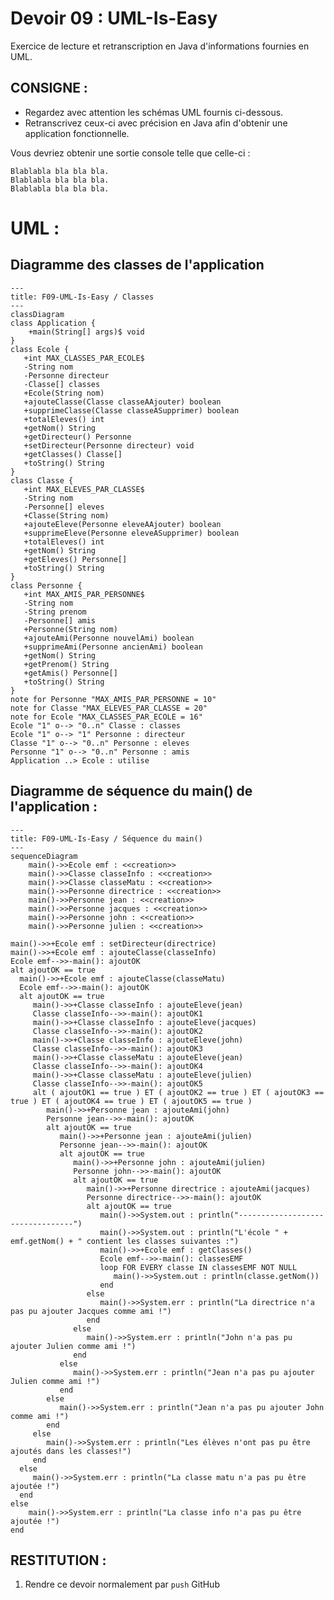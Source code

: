 # Devoir 09 : UML-Is-Easy
Exercice de lecture et retranscription en Java d'informations fournies en UML.
## CONSIGNE :
- Regardez avec attention les schémas UML fournis ci-dessous.
- Retranscrivez ceux-ci avec précision en Java afin d'obtenir une application fonctionnelle.

Vous devriez obtenir une sortie console telle que celle-ci :
````
Blablabla bla bla bla.
Blablabla bla bla bla.
Blablabla bla bla bla.
````
# UML :
## Diagramme des classes de l'application
```mermaid
---
title: F09-UML-Is-Easy / Classes
---
classDiagram
class Application {
    +main(String[] args)$ void
}
class Ecole {
   +int MAX_CLASSES_PAR_ECOLE$
   -String nom
   -Personne directeur
   -Classe[] classes
   +Ecole(String nom)    
   +ajouteClasse(Classe classeAAjouter) boolean
   +supprimeClasse(Classe classeASupprimer) boolean
   +totalEleves() int
   +getNom() String
   +getDirecteur() Personne
   +setDirecteur(Personne directeur) void
   +getClasses() Classe[]
   +toString() String
}
class Classe {
   +int MAX_ELEVES_PAR_CLASSE$
   -String nom
   -Personne[] eleves
   +Classe(String nom)
   +ajouteEleve(Personne eleveAAjouter) boolean
   +supprimeEleve(Personne eleveASupprimer) boolean
   +totalEleves() int
   +getNom() String
   +getEleves() Personne[]
   +toString() String
}
class Personne {
   +int MAX_AMIS_PAR_PERSONNE$
   -String nom
   -String prenom
   -Personne[] amis
   +Personne(String nom)
   +ajouteAmi(Personne nouvelAmi) boolean
   +supprimeAmi(Personne ancienAmi) boolean
   +getNom() String
   +getPrenom() String
   +getAmis() Personne[]
   +toString() String
}
note for Personne "MAX_AMIS_PAR_PERSONNE = 10"
note for Classe "MAX_ELEVES_PAR_CLASSE = 20"
note for Ecole "MAX_CLASSES_PAR_ECOLE = 16"
Ecole "1" o--> "0..n" Classe : classes
Ecole "1" o--> "1" Personne : directeur
Classe "1" o--> "0..n" Personne : eleves
Personne "1" o--> "0..n" Personne : amis
Application ..> Ecole : utilise
```
## Diagramme de séquence du main() de l'application :
```mermaid
---
title: F09-UML-Is-Easy / Séquence du main()
---
sequenceDiagram
    main()->>Ecole emf : <<creation>>
    main()->>Classe classeInfo : <<creation>>
    main()->>Classe classeMatu : <<creation>>
    main()->>Personne directrice : <<creation>>
    main()->>Personne jean : <<creation>>
    main()->>Personne jacques : <<creation>>
    main()->>Personne john : <<creation>>
    main()->>Personne julien : <<creation>>
```


    main()->>+Ecole emf : setDirecteur(directrice)
    main()->>+Ecole emf : ajouteClasse(classeInfo)
    Ecole emf-->>-main(): ajoutOK
    alt ajoutOK == true
      main()->>+Ecole emf : ajouteClasse(classeMatu)
      Ecole emf-->>-main(): ajoutOK
      alt ajoutOK == true
         main()->>+Classe classeInfo : ajouteEleve(jean)
         Classe classeInfo-->>-main(): ajoutOK1
         main()->>+Classe classeInfo : ajouteEleve(jacques)
         Classe classeInfo-->>-main(): ajoutOK2
         main()->>+Classe classeInfo : ajouteEleve(john)
         Classe classeInfo-->>-main(): ajoutOK3
         main()->>+Classe classeMatu : ajouteEleve(jean)
         Classe classeInfo-->>-main(): ajoutOK4
         main()->>+Classe classeMatu : ajouteEleve(julien)
         Classe classeInfo-->>-main(): ajoutOK5
         alt ( ajoutOK1 == true ) ET ( ajoutOK2 == true ) ET ( ajoutOK3 == true ) ET ( ajoutOK4 == true ) ET ( ajoutOK5 == true )
            main()->>+Personne jean : ajouteAmi(john)
            Personne jean-->>-main(): ajoutOK
            alt ajoutOK == true
               main()->>+Personne jean : ajouteAmi(julien)
               Personne jean-->>-main(): ajoutOK
               alt ajoutOK == true
                  main()->>+Personne john : ajouteAmi(julien)
                  Personne john-->>-main(): ajoutOK
                  alt ajoutOK == true
                     main()->>+Personne directrice : ajouteAmi(jacques)
                     Personne directrice-->>-main(): ajoutOK
                     alt ajoutOK == true
                        main()->>System.out : println("---------------------------------")
                        main()->>System.out : println("L'école " + emf.getNom() + " contient les classes suivantes :")
                        main()->>+Ecole emf : getClasses()
                        Ecole emf-->>-main(): classesEMF
                        loop FOR EVERY classe IN classesEMF NOT NULL
                           main()->>System.out : println(classe.getNom())
                        end
                     else
                        main()->>System.err : println("La directrice n'a pas pu ajouter Jacques comme ami !")
                     end
                  else
                     main()->>System.err : println("John n'a pas pu ajouter Julien comme ami !")
                  end
               else
                  main()->>System.err : println("Jean n'a pas pu ajouter Julien comme ami !")
               end
            else
               main()->>System.err : println("Jean n'a pas pu ajouter John comme ami !")
            end
         else
            main()->>System.err : println("Les élèves n'ont pas pu être ajoutés dans les classes!")
         end
      else
         main()->>System.err : println("La classe matu n'a pas pu être ajoutée !")
      end
    else
        main()->>System.err : println("La classe info n'a pas pu être ajoutée !")
    end

## RESTITUTION :
1. Rendre ce devoir normalement par `push` GitHub
